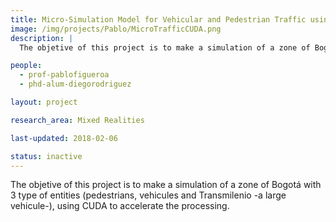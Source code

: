 ```yaml
---
title: Micro-Simulation Model for Vehicular and Pedestrian Traffic using CUDA
image: /img/projects/Pablo/MicroTrafficCUDA.png
description: |
  The objetive of this project is to make a simulation of a zone of Bogotá with 3 type of entities (pedestrians, vehicules and Transmilenio -a large vehicule-), using CUDA to accelerate the processing.

people:
  - prof-pablofigueroa
  - phd-alum-diegorodriguez

layout: project

research_area: Mixed Realities

last-updated: 2018-02-06

status: inactive
---
```


The objetive of this project is to make a simulation of a zone of Bogotá with 3 type of entities (pedestrians, vehicules and Transmilenio -a large vehicule-), using CUDA to accelerate the processing.
